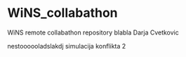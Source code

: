 # WiNS_collabathon
WiNS remote collabathon repository
blabla
Darja Cvetkovic

nestoooooladslakdj
simulacija konflikta 2
